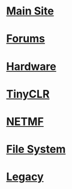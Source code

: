 # [Main Site](https://www.ghielectronics.com/)
# [Forums](https://forums.ghielectronics.com/)
# [Hardware](hardware/intro.md)
# [TinyCLR](software/tinyclr/intro.md)
# [NETMF](software/netmf/intro.md)
# [File System](hardware/filesystem/intro.md)
# [Legacy](legacy/intro.md)
